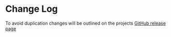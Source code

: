 # Change Log
To avoid duplication changes will be outlined on the projects [GitHub release page](https://github.com/BishopCodes/vscode-pfw/releases/)